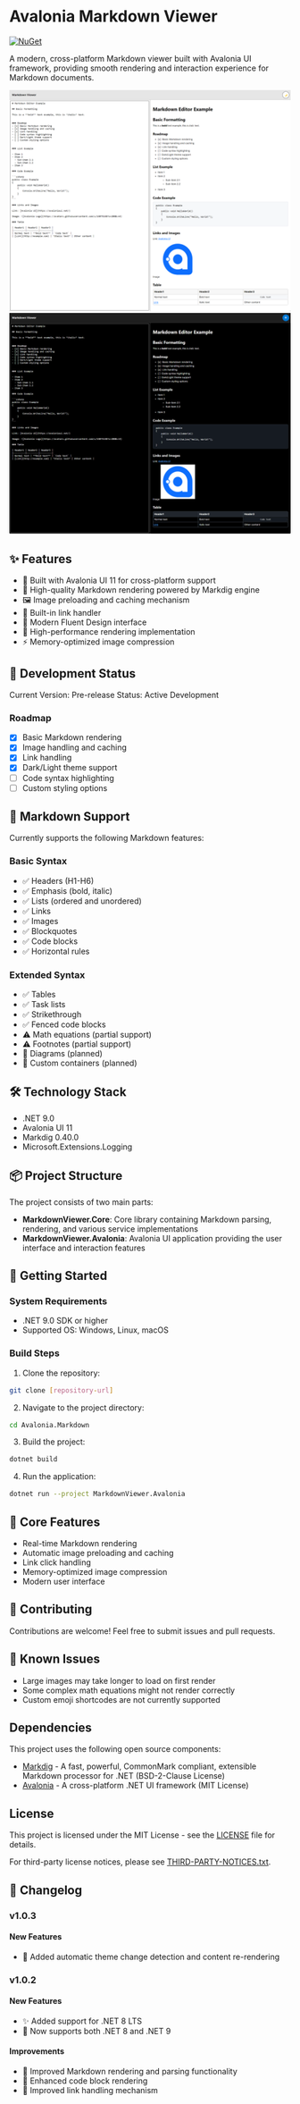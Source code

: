 # Avalonia Markdown Viewer

[![NuGet](https://img.shields.io/nuget/v/MarkdownViewer.Core.svg)](https://www.nuget.org/packages/MarkdownViewer.Core/)


A modern, cross-platform Markdown viewer built with Avalonia UI framework, providing smooth rendering and interaction experience for Markdown documents.

![images/demo-light.png](images/demo-light.png)
![images/demo-dark.png](images/demo-dark.png)

## ✨ Features

- 🎯 Built with Avalonia UI 11 for cross-platform support
- 📝 High-quality Markdown rendering powered by Markdig engine
- 🖼️ Image preloading and caching mechanism
- 🔗 Built-in link handler
- 🎨 Modern Fluent Design interface
- 🚀 High-performance rendering implementation
- ⚡ Memory-optimized image compression

## 🚥 Development Status

Current Version: Pre-release
Status: Active Development

### Roadmap

- [X] Basic Markdown rendering
- [X] Image handling and caching
- [X] Link handling
- [X] Dark/Light theme support
- [ ] Code syntax highlighting
- [ ] Custom styling options

## 📝 Markdown Support

Currently supports the following Markdown features:

### Basic Syntax

- ✅ Headers (H1-H6)
- ✅ Emphasis (bold, italic)
- ✅ Lists (ordered and unordered)
- ✅ Links
- ✅ Images
- ✅ Blockquotes
- ✅ Code blocks
- ✅ Horizontal rules

### Extended Syntax

- ✅ Tables
- ✅ Task lists
- ✅ Strikethrough
- ✅ Fenced code blocks
- ⚠️ Math equations (partial support)
- ⚠️ Footnotes (partial support)
- 🚧 Diagrams (planned)
- 🚧 Custom containers (planned)

## 🛠️ Technology Stack

- .NET 9.0
- Avalonia UI 11
- Markdig 0.40.0
- Microsoft.Extensions.Logging

## 📦 Project Structure

The project consists of two main parts:

- **MarkdownViewer.Core**: Core library containing Markdown parsing, rendering, and various service implementations
- **MarkdownViewer.Avalonia**: Avalonia UI application providing the user interface and interaction features

## 🚀 Getting Started

### System Requirements

- .NET 9.0 SDK or higher
- Supported OS: Windows, Linux, macOS

### Build Steps

1. Clone the repository:

```bash
git clone [repository-url]
```

2. Navigate to the project directory:

```bash
cd Avalonia.Markdown
```

3. Build the project:

```bash
dotnet build
```

4. Run the application:

```bash
dotnet run --project MarkdownViewer.Avalonia
```

## 🔧 Core Features

- Real-time Markdown rendering
- Automatic image preloading and caching
- Link click handling
- Memory-optimized image compression
- Modern user interface

## 🤝 Contributing

Contributions are welcome! Feel free to submit issues and pull requests.

## 📢 Known Issues

- Large images may take longer to load on first render
- Some complex math equations might not render correctly
- Custom emoji shortcodes are not currently supported

## Dependencies

This project uses the following open source components:

- [Markdig](https://github.com/xoofx/markdig) - A fast, powerful, CommonMark compliant, extensible Markdown processor for .NET (BSD-2-Clause License)
- [Avalonia](https://github.com/AvaloniaUI/Avalonia) - A cross-platform .NET UI framework (MIT License)


## License

This project is licensed under the MIT License - see the [LICENSE](LICENSE) file for details.

For third-party license notices, please see [THIRD-PARTY-NOTICES.txt](THIRD-PARTY-NOTICES.txt).

## 📝 Changelog

### v1.0.3

#### New Features
- 🔄 Added automatic theme change detection and content re-rendering

### v1.0.2

#### New Features
- ✨ Added support for .NET 8 LTS
- 🔄 Now supports both .NET 8 and .NET 9

#### Improvements
- 🔧 Improved Markdown rendering and parsing functionality
- 📝 Enhanced code block rendering
- 🔗 Improved link handling mechanism
